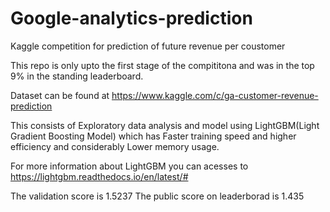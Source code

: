 # Google-analytics-prediction
Kaggle competition for prediction of future revenue per coustomer 

This repo is only upto the first stage of the compititona and was in the top 9% in the standing leaderboard.

Dataset can be found at https://www.kaggle.com/c/ga-customer-revenue-prediction

This consists of Exploratory data analysis and model using LightGBM(Light Gradient Boosting Model) which has Faster training speed and higher efficiency and considerably Lower memory usage.

For more information about LightGBM you can acesses to https://lightgbm.readthedocs.io/en/latest/#

The validation score is 1.5237
The public score on leaderborad is 1.435


